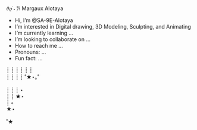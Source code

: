  𝜗𝜚 ࣪˖ ִ𐙚  Margaux Alotaya 

-  Hi, I’m @SA-9E-Alotaya
-  I’m interested in Digital drawing, 3D Modeling, Sculpting, and Animating
-  I’m currently learning ...
-  I’m looking to collaborate on ...
-  How to reach me ...
-  Pronouns: ...
-  Fun fact: ...

┊         ┊       ┊   ┊    ┊        ┊
<br>
┊         ┊       ┊   ┊   ˚★⋆｡˚  
<br>
┊         ┊       ┊   ⋆
<br>
┊         ┊       ★⋆
<br>
┊ ◦
<br>
★⋆      
<br>
           ˚★

<!---
SA-9E-Alotaya/SA-9E-Alotaya is a ✨ special ✨ repository because its `README.md` (this file) appears on your GitHub profile.
You can click the Preview link to take a look at your changes.
--->
